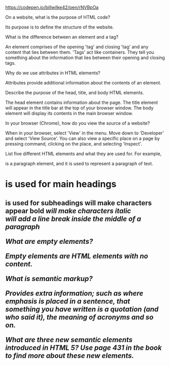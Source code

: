 https://codepen.io/billwilke42/pen/rNVBpOa

On a website, what is the purpose of HTML code?

Its purpose is to define the structure of the website.

What is the difference between an element and a tag?

An element comprises of the opening 'tag' and closing 'tag' and any content that
lies between them. 'Tags' act like containers. They tell you something about the information that lies between their opening and closing tags.  

Why do we use attributes in HTML elements?

Attributes provide additional information about the contents of an element.

Describe the purpose of the head, title, and body HTML elements.

The head element contains information about the page. The title element will appear in the title bar at the top of your browser window. The body element will display its contents in the main browser window.

In your browser (Chrome), how do you view the source of a website?

When in your browser, select 'View' in the menu. Move down to 'Developer' and select 'View Source'. You can also view a specific place on a page by pressing command, clicking on the place, and selecting 'Inspect'.

List five different HTML elements and what they are used for. For example, <p></p> is a paragraph element, and it is used to represent a paragraph of text.

<h1> is used for main headings
<h2> is used for subheadings
<b> will make characters appear bold
<i> will make characters italic
<br /> will add a line break inside the middle of a paragraph

What are empty elements?

Empty elements are HTML elements with no content.

What is semantic markup?

Provides extra information; such as where emphasis is placed in a sentence, that something you have written is a quotation (and who said it), the meaning of acronyms and so on.

What are three new semantic elements introduced in HTML 5? Use page 431 in the book to find more about these new elements.

<abbr>
<cite>
<define>
